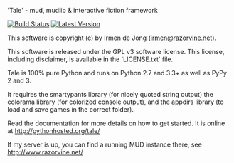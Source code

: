 'Tale' - mud, mudlib & interactive fiction framework

[![Build Status](https://travis-ci.org/irmen/Tale.svg?branch=master)](https://travis-ci.org/irmen/Tale)
[![Latest Version](https://img.shields.io/pypi/v/tale.svg)](https://pypi.python.org/pypi/tale/)

This software is copyright (c) by Irmen de Jong (irmen@razorvine.net).

This software is released under the GPL v3 software license.
This license, including disclaimer, is available in the 'LICENSE.txt' file.


Tale is 100% pure Python and runs on Python 2.7 and 3.3+ as well as PyPy 2 and 3.

It requires the smartypants library (for nicely quoted string output) the colorama library (for colorized console output), and the appdirs library (to load and save games in the correct folder).

Read the documentation for more details on how to get started. It is online at http://pythonhosted.org/tale/

If my server is up, you can find a running MUD instance there, see http://www.razorvine.net/
